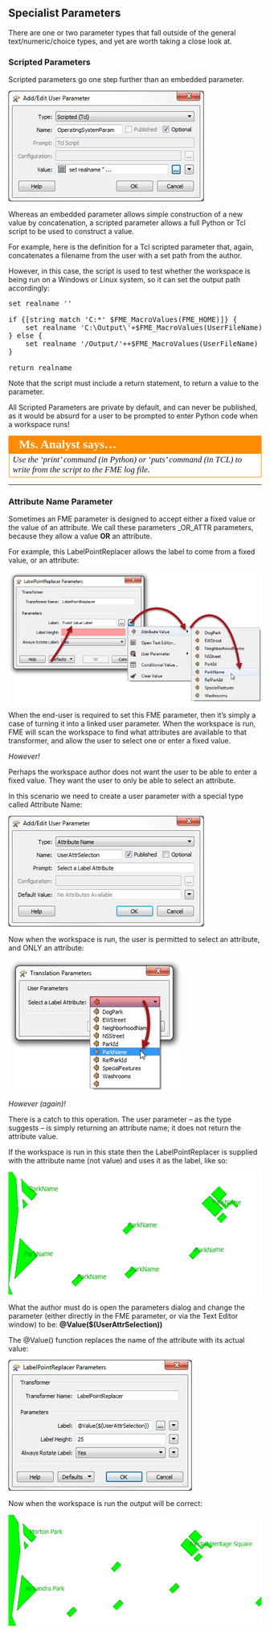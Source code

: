 ## Specialist Parameters ##
There are one or two parameter types that fall outside of the general text/numeric/choice types, and yet are worth taking a close look at.


### Scripted Parameters ###

Scripted parameters go one step further than an embedded parameter.

![](./Images/Img1.36.ScriptedParameter.png)

Whereas an embedded parameter allows simple construction of a new value by concatenation, a scripted parameter allows a full Python or Tcl script to be used to construct a value.

For example, here is the definition for a Tcl scripted parameter that, again, concatenates a filename from the user with a set path from the author.

However, in this case, the script is used to test whether the workspace is being run on a Windows or Linux system, so it can set the output path accordingly:

<pre>
set realname ''

if {[string match 'C:*' $FME_MacroValues(FME_HOME)]} {
	set realname 'C:\Output\'+$FME_MacroValues(UserFileName)
} else {
	set realname '/Output/'++$FME_MacroValues(UserFileName)
}

return realname
</pre>


Note that the script must include a return statement, to return a value to the parameter.

All Scripted Parameters are private by default, and can never be published, as it would be absurd for a user to be prompted to enter Python code when a workspace runs!

<table style="border-spacing: 0px">
<tr>
<td style="vertical-align:middle;background-color:darkorange;border: 2px solid darkorange">
<i class="fa fa-quote-left fa-lg fa-pull-left fa-fw" style="color:white;padding-right: 12px;vertical-align:text-top"></i>
<span style="color:white;font-size:x-large;font-weight: bold;font-family:serif">Ms. Analyst says…</span>
</td>
</tr>

<tr>
<td style="border: 1px solid darkorange">
<span style="font-family:serif; font-style:italic; font-size:larger">
Use the ‘print’ command (in Python) or ‘puts’ command (in TCL) to write from the script to the FME log file.
</span>
</td>
</tr>
</table>

---

### Attribute Name Parameter ###

Sometimes an FME parameter is designed to accept either a fixed value or the value of an attribute. We call these parameters \_OR_ATTR parameters, because they allow a value **OR** an attribute.

For example, this LabelPointReplacer allows the label to come from a fixed value, or an attribute:

![](./Images/Img1.37.ORATTRParameterInTransformer.png)

When the end-user is required to set this FME parameter, then it’s simply a case of turning it into a linked user parameter. When the workspace is run, FME will scan the workspace to find what attributes are available to that transformer, and allow the user to select one or enter a fixed value.

*However!* 

Perhaps the workspace author does not want the user to be able to enter a fixed value. They want the user to only be able to select an attribute.

In this scenario we need to create a user parameter with a special type called Attribute Name:

![](./Images/Img1.38.AttrNameParameter.png)

Now when the workspace is run, the user is permitted to select an attribute, and ONLY an attribute:

![](./Images/Img1.39.AttrNameSelection.png)

*However (again)!*

There is a catch to this operation. The user parameter – as the type suggests – is simply returning an attribute name; it does not return the attribute value.

If the workspace is run in this state then the LabelPointReplacer is supplied with the attribute name (not value) and uses it as the label, like so:

![](./Images/Img1.40.AttrNameParameterBadResult.png)

What the author must do is open the parameters dialog and change the parameter (either directly in the FME parameter, or via the Text Editor window) to be: **@Value($(UserAttrSelection))**

The @Value() function replaces the name of the attribute with its actual value:

![](./Images/Img1.41.AttrNameParameterUsedCorrectly.png)

Now when the workspace is run the output will be correct:

![](./Images/Img1.42.AttrNameParameterGoodResult.png)